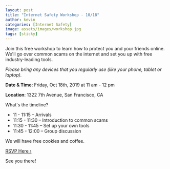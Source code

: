 ```yaml
---
layout: post
title: "Internet Safety Workshop - 10/18"
author: kevin
categories: [Internet Safety]
image: assets/images/workshop.jpg
tags: [sticky]
---
```


Join this free workshop to learn how to protect you and your friends online. We'll go over common scams on the internet and set you up with free industry-leading tools.

*Please bring any devices that you regularly use (like your phone, tablet or laptop).*

**Date & Time**: Friday, Oct 18th, 2019 at 11 am - 12 pm

**Location**: 1322 7th Avenue, San Francisco, CA

What's the timeline?
- 11 - 11:15 – Arrivals
- 11:15 - 11:30 – Introduction to common scams
- 11:30 - 11:45 – Set up your own tools
- 11:45 - 12:00 – Group discussion

We will have free cookies and coffee.

[RSVP Here &rsaquo;](https://docs.google.com/forms/d/e/1FAIpQLSfe5_efMVYSHWc8fVaHWYd-iAYZvV5MLDXju3--LDMx9Ji5aA/viewform?usp=sf_link)

See you there!
